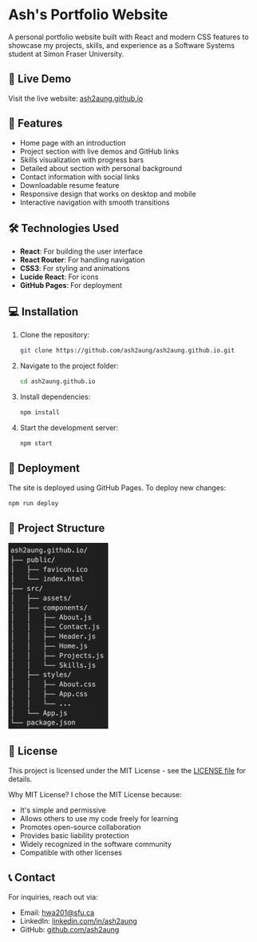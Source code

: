 # Ash's Portfolio Website

A personal portfolio website built with React and modern CSS features to showcase my projects, skills, and experience as a Software Systems student at Simon Fraser University.

## 🌟 Live Demo
Visit the live website: [ash2aung.github.io](https://ash2aung.github.io)


## 🎯 Features
- Home page with an introduction
- Project section with live demos and GitHub links
- Skills visualization with progress bars
- Detailed about section with personal background
- Contact information with social links
- Downloadable resume feature
- Responsive design that works on desktop and mobile
- Interactive navigation with smooth transitions

## 🛠 Technologies Used
- **React**: For building the user interface
- **React Router**: For handling navigation
- **CSS3**: For styling and animations
- **Lucide React**: For icons
- **GitHub Pages**: For deployment

## 💻 Installation
1. Clone the repository:
   ```sh
   git clone https://github.com/ash2aung/ash2aung.github.io.git
   ```
2. Navigate to the project folder:
   ```sh
   cd ash2aung.github.io
   ```
3. Install dependencies:
   ```sh
   npm install
   ```
4. Start the development server:
   ```sh
   npm start
   ```

## 🚀 Deployment
The site is deployed using GitHub Pages. To deploy new changes:
```sh
npm run deploy
```
## 📁 Project Structure
<img src="src/assets/filedirectory.png" width="200" alt="project structure">

## 📜 License
This project is licensed under the MIT License - see the [LICENSE file](./license) for details.

Why MIT License? I chose the MIT License because:
- It's simple and permissive
- Allows others to use my code freely for learning
- Promotes open-source collaboration
- Provides basic liability protection
- Widely recognized in the software community
- Compatible with other licenses


## 📞 Contact
For inquiries, reach out via:
- Email: hwa201@sfu.ca
- LinkedIn: [linkedin.com/in/ash2aung](https://linkedin.com/in/ash2aung)
- GitHub: [github.com/ash2aung](https://github.com/ash2aung)

